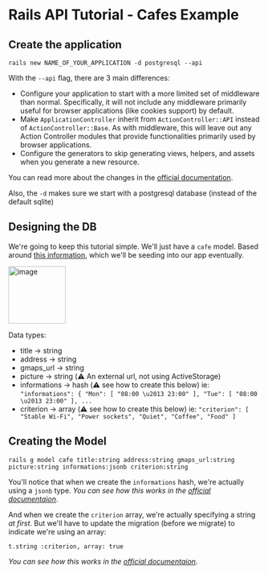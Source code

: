 # Rails API Tutorial - Cafes Example

## Create the application
```
rails new NAME_OF_YOUR_APPLICATION -d postgresql --api
```
With the `--api` flag, there are 3 main differences:
- Configure your application to start with a more limited set of middleware than normal. Specifically, it will not include any middleware primarily useful for browser applications (like cookies support) by default.
- Make `ApplicationController` inherit from `ActionController::API` instead of `ActionController::Base`. As with middleware, this will leave out any Action Controller modules that provide functionalities primarily used by browser applications.
- Configure the generators to skip generating views, helpers, and assets when you generate a new resource.

You can read more about the changes in the [official documentation](https://guides.rubyonrails.org/api_app.html).


Also, the `-d` makes sure we start with a postgresql database (instead of the default sqlite)

## Designing the DB
We're going to keep this tutorial simple. We'll just have a `cafe` model. Based around [this information](https://gist.github.com/yannklein/5d8f9acb1c22549a4ede848712ed651a), which we'll be seeding into our app eventually.
<p><img width="114" alt="image" src="https://github.com/dmbf29/rails-api-tutorial/assets/25542223/86fe6250-b2ac-4fcc-bce5-1d4d2662035d"></p>

Data types:
- title -> string
- address -> string
- gmaps_url -> string
- picture -> string (⚠️ An external url, not using ActiveStorage)
- informations -> hash (⚠️ see how to create this below)
ie: `"informations": { "Mon": [ "08:00 \u2013 23:00" ], "Tue": [ "08:00 \u2013 23:00" ], ...`
- criterion -> array (⚠️ see how to create this below)
ie: `"criterion": [ "Stable Wi-Fi", "Power sockets", "Quiet", "Coffee", "Food" ]`

## Creating the Model
```
rails g model cafe title:string address:string gmaps_url:string picture:string informations:jsonb criterion:string
```
You'll notice that when we create the `informations` hash, we're actually using a `jsonb` type.
_You can see how this works in the [official documentaion](https://guides.rubyonrails.org/active_record_postgresql.html#json-and-jsonb)_.

And when we create the `criterion` array, we're actually specifying a string *at first*. But we'll have to update the migration (before we migrate) to indicate we're using an array:
```
t.string :criterion, array: true
```
_You can see how this works in the [official documentaion](https://guides.rubyonrails.org/active_record_postgresql.html#array)_.
